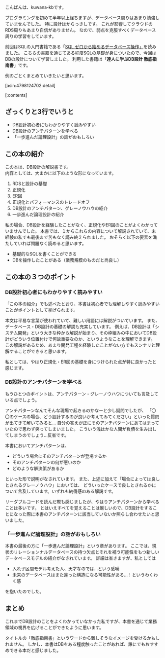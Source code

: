 こんばんは、kuwana-kbです。

プログラミングを初めて半年以上経ちますが、データベース周りはあまり勉強していませんでした。
特に設計はからっきしです。
これが影響してクラウドのRDS周りもあまり自信がありません。
なので、弱点を克服すべくデータベース周りの学習をしています。

前回はSQLの入門書籍である「[SQL ゼロから始めるデータベース操作」](https://kuwana-kb.hatenablog.com/entry/2019/04/11/021915)を読みました。
こちらの書籍を通じてある程度SQLの基礎が身についたので、今回はDBの設計について学習しました。
利用した書籍は「<b>達人に学ぶDB設計 徹底指南書</b>」です。

例のごとくまとめていきたいと思います。

[asin:4798124702:detail]


[:contents]

## ざっくりと3行でいうと
   * DB設計初心者にもわかりやすく読みやすい
   * DB設計のアンチパターンを学べる
   * 「一歩進んだ論理設計」の話がおもしろい

## この本の紹介
この本は、DB設計の解説書です。  
内容としては、大まかに以下のような形になっています。

1. RDSと設計の基礎
2. 正規化
3. ER図
4. 正規化とパフォーマンスのトレードオフ
5. DB設計のアンチパターン、グレーノウハウの紹介
6. 一歩進んだ論理設計の紹介

私の場合、DB設計を経験したことがなく、正規化やER図のことがよくわかっていませんでした。
本書では、１からこれらの内容について解説されていて、未経験の私でも最後まで苦もなく読み終えられました。
おそらく以下の要素を満たしていれば問題なく読めると思います。

* 基礎的なSQLを書くことができる
* DBを操作したことがある（業務規模のものだと尚良し）

## この本の３つのポイント

### DB設計初心者にもわかりやすく読みやすい
「この本の紹介」でも述べたとおり、本書は初心者でも理解しやすく読みやすいことがポイントとして挙げられます。

本文は平易な言葉が使われていて、難しい用語には解説がついています。
また、データベース・DB設計の基礎の解説も充実しています。
例えば、DB設計は「システム開発」という大きな枠から解説が始まり、その枠組みの中においてDB設計がどういう位置付けで何故重要なのか、というようなことを理解できます。
この解説があるため、あまり開発工程を経験したことがない方でもスンナリと理解することができると思います。

私としては、やはり正規化・ER図の基礎を身につけられた点が特に良かったと感じます。

### DB設計のアンチパターンを学べる
もうひとつのポイントは、アンチパターン・グレーノウハウについても言及している点でしょう。

アンチパターンなんてそんな現場で起きるのかなーと少し疑問でしたが、
「〇〇のケースの場合、どう設計するのが良いか考えてみてください」といった質問が出てきて解いてみると…
自分の答えが正にそのアンチパターンにあてはまっていたので思わず笑ってしまいました。
こういう浅はかな人間が負債を生み出してしまうのでしょう…反省です。

本書においてアンチパターンは、

* どういう場合にそのアンチパターンが登場するか
* そのアンチパターンの何が悪いのか
* どのような解決策があるか

といった形で説明がなされています。
また、上述に加えて「場合によっては良しとされるグレーノウハウ」においては、
どういったケースで良しとされるかについて言及しています。いずれも納得感のある解説です。

リーダブルコードを読んだ際も感じましたが、やはりアンチパターンから学べることは多いです。
とはいえすべてを覚えることは厳しいので、DB設計をすることになった際に本書のアンチパターンに該当していないか照らし合わせたいと思いました。

### 「一歩進んだ論理設計」の話がおもしろい
本書の最後の方に「一歩進んだ論理設計」という章があります。
ここでは、現状のリレーションナルデータベースの持つ欠点とそれを補う可能性をもつ新しいデータベースモデルの紹介がなされています。
詳細は省きますが、私としては

* 入れ子区間モデル考えた人、天才なのでは…という感嘆
* 未来のデータベースはまた違った構造になる可能性がある…！というわくわく感

を抱いたのでした。

## まとめ
これまでDB設計のことをよくわかっていなかった私ですが、本書を通じて業務領域の視界を広げることができたように思います。

タイトルの「徹底指南書」というワードから難しそうなイメージを受けるかもしれません。
しかし、本書はDBをある程度触ったことがあれば、誰にでもおすすめできる本だと感じました。
